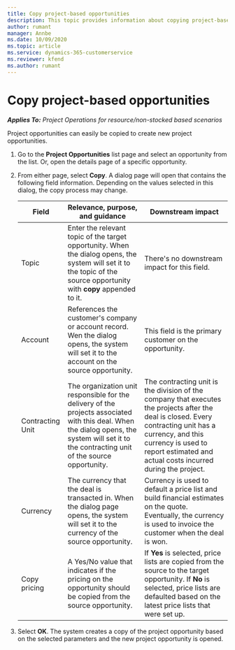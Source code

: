 ```yaml
---
title: Copy project-based opportunities
description: This topic provides information about copying project-based opportunities in Project Operations.
author: rumant
manager: Annbe
ms.date: 10/09/2020
ms.topic: article
ms.service: dynamics-365-customerservice
ms.reviewer: kfend 
ms.author: rumant
---
```


# Copy project-based opportunities

_**Applies To:** Project Operations for resource/non-stocked based scenarios_


Project opportunities can easily be copied to create new project opportunities. 

1. Go to the **Project Opportunities** list page and select an opportunity from the list. Or, open the details page of a specific opportunity. 
2. From either page, select **Copy**. A dialog page will open that contains the following field information. Depending on the values selected in this dialog, the copy process may change.

    | **Field** | **Relevance, purpose, and guidance** | **Downstream impact** |
    | --- | --- | --- |
    | Topic | Enter the relevant topic of the target opportunity. When the dialog opens, the system will set it to the topic of the source opportunity with **copy** appended to it. | There's no downstream impact for this field. |
    | Account | References the customer's company or account record. Wen the dialog opens, the system will set it to the account on the source opportunity. | This field is the primary customer on the opportunity. |
    | Contracting Unit | The organization unit responsible for the delivery of the projects associated with this deal. When the dialog opens, the system will set it to the contracting unit of the source opportunity. | The contracting unit is the division of the company that executes the projects after the deal is closed. Every contracting unit has a currency, and this currency is used to report estimated and actual costs incurred during the project. |
    | Currency | The currency that the deal is transacted in. When the dialog page opens, the system will set it to the currency of the source opportunity. | Currency is used to default a price list and build financial estimates on the quote. Eventually, the currency is used to invoice the customer when the deal is won. |
    | Copy pricing | A Yes/No value that indicates if the pricing on the opportunity should be copied from the source opportunity. | If **Yes** is selected, price lists are copied from the source to the target opportunity. If **No** is selected, price lists are defaulted based on the latest price lists that were set up. |

3. Select **OK**. The system creates a copy of the project opportunity based on the selected parameters and the new project opportunity is opened.
